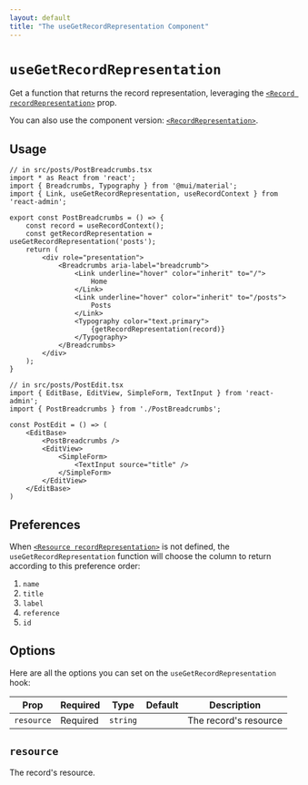 ```yaml
---
layout: default
title: "The useGetRecordRepresentation Component"
---
```


# `useGetRecordRepresentation`

Get a function that returns the record representation, leveraging the [`<Record recordRepresentation>`](./Resource.md#recordrepresentation) prop.

You can also use the component version: [`<RecordRepresentation>`](./RecordRepresentation.md).

## Usage

```tsx
// in src/posts/PostBreadcrumbs.tsx
import * as React from 'react';
import { Breadcrumbs, Typography } from '@mui/material';
import { Link, useGetRecordRepresentation, useRecordContext } from 'react-admin';

export const PostBreadcrumbs = () => {
    const record = useRecordContext();
    const getRecordRepresentation = useGetRecordRepresentation('posts');
    return (
        <div role="presentation">
            <Breadcrumbs aria-label="breadcrumb">
                <Link underline="hover" color="inherit" to="/">
                    Home
                </Link>
                <Link underline="hover" color="inherit" to="/posts">
                    Posts
                </Link>
                <Typography color="text.primary">
                    {getRecordRepresentation(record)}
                </Typography>
            </Breadcrumbs>
        </div>
    );
}

// in src/posts/PostEdit.tsx
import { EditBase, EditView, SimpleForm, TextInput } from 'react-admin';
import { PostBreadcrumbs } from './PostBreadcrumbs';

const PostEdit = () => (
    <EditBase>
        <PostBreadcrumbs />
        <EditView>
            <SimpleForm>
                <TextInput source="title" />
            </SimpleForm>
        </EditView>
    </EditBase>
)
```

## Preferences

When [`<Resource recordRepresentation>`](./Resource.md#recordrepresentation) is not defined, the `useGetRecordRepresentation` function will choose the column to return according to this preference order:
1. `name`
2. `title`
3. `label`
4. `reference`
5. `id`



## Options

Here are all the options you can set on the `useGetRecordRepresentation` hook:

| Prop       | Required | Type       | Default | Description           |
| ---------- | -------- | ---------- | ------- | ----------------------|
| `resource` | Required | `string`   |         | The record's resource |

## `resource`

The record's resource.
